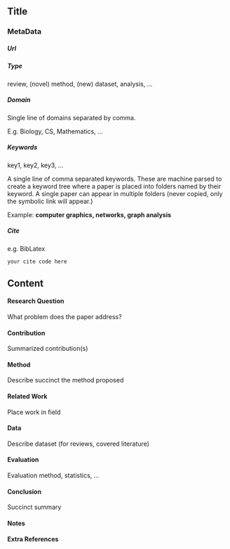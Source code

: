 ## Title

### MetaData
##### Url

##### Type
review, (novel) method, (new) dataset, analysis, ... 

##### Domain
Single line of domains separated by comma.

E.g. Biology, CS, Mathematics, ...

##### Keywords 
key1, key2, key3, ...

A single line of comma separated keywords. These are machine parsed to create a keyword tree where a paper is placed into folders named by their keyword.
A single paper can appear in multiple folders (never copied, only the symbolic link will appear.)

Example:
__computer graphics, networks, graph analysis__

 


##### Cite
e.g. BibLatex
```LaTex
your cite code here

```
## Content
#### Research Question
What problem does the paper address?

#### Contribution
Summarized contribution(s)

#### Method
Describe succinct the method proposed

#### Related Work
Place work in field

#### Data
Describe dataset (for reviews, covered literature)

#### Evaluation
Evaluation method, statistics, ...

#### Conclusion
Succinct summary

#### Notes

#### Extra References
